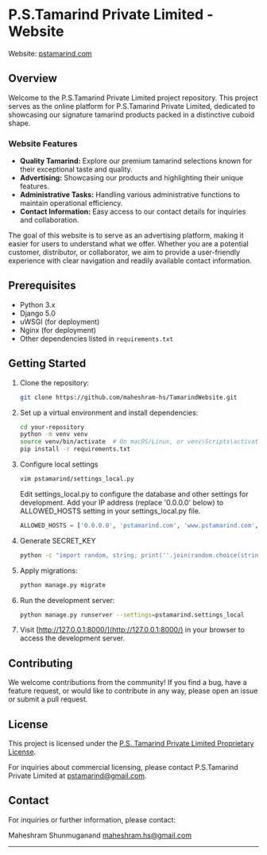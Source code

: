 # P.S.Tamarind Private Limited - Website

Website: [pstamarind.com](https://pstamarind.com)

## Overview

Welcome to the P.S.Tamarind Private Limited project repository. This project serves as the online platform for P.S.Tamarind Private Limited, dedicated to showcasing our signature tamarind products packed in a distinctive cuboid shape. 

### Website Features

- **Quality Tamarind:** Explore our premium tamarind selections known for their exceptional taste and quality.
- **Advertising:** Showcasing our products and highlighting their unique features.
- **Administrative Tasks:** Handling various administrative functions to maintain operational efficiency.
- **Contact Information:** Easy access to our contact details for inquiries and collaboration.

The goal of this website is to serve as an advertising platform, making it easier for users to understand what we offer. Whether you are a potential customer, distributor, or collaborator, we aim to provide a user-friendly experience with clear navigation and readily available contact information.

## Prerequisites

- Python 3.x
- Django 5.0
- uWSGI (for deployment)
- Nginx (for deployment)
- Other dependencies listed in `requirements.txt`

## Getting Started

1. Clone the repository:

    ```bash
    git clone https://github.com/maheshram-hs/TamarindWebsite.git
    ```

2. Set up a virtual environment and install dependencies:

    ```bash
    cd your-repository
    python -m venv venv
    source venv/bin/activate  # On macOS/Linux, or venv\Scripts\activate on Windows
    pip install -r requirements.txt
    ```
3. Configure local settings
   
    ```bash
    vim pstamarind/settings_local.py
    ```
    Edit settings_local.py to configure the database and other settings for development. Add your IP address (replace '0.0.0.0' below) to ALLOWED_HOSTS setting in your settings_local.py file.
   ```py
   ALLOWED_HOSTS = ['0.0.0.0', 'pstamarind.com', 'www.pstamarind.com', 'localhost']
   ```
   
5. Generate SECRET_KEY

   ```bash
   python -c "import random, string; print(''.join(random.choice(string.ascii_letters + string.digits + string.punctuation) for i in range(50)))" | cat > secret_key.txt
    ```

6. Apply migrations:

    ```bash
    python manage.py migrate
    ```

7. Run the development server:

    ```bash
    python manage.py runserver --settings=pstamarind.settings_local
    ```

8. Visit [http://127.0.0.1:8000/](http://127.0.0.1:8000/) in your browser to access the development server.

## Contributing

We welcome contributions from the community! If you find a bug, have a feature request, or would like to contribute in any way, please open an issue or submit a pull request.

## License

This project is licensed under the [P.S. Tamarind Private Limited Proprietary License](LICENSE).

For inquiries about commercial licensing, please contact P.S.Tamarind Private Limited at pstamarind@gmail.com.

## Contact

For inquiries or further information, please contact:

Maheshram Shunmuganand
maheshram.hs@gmail.com

---

